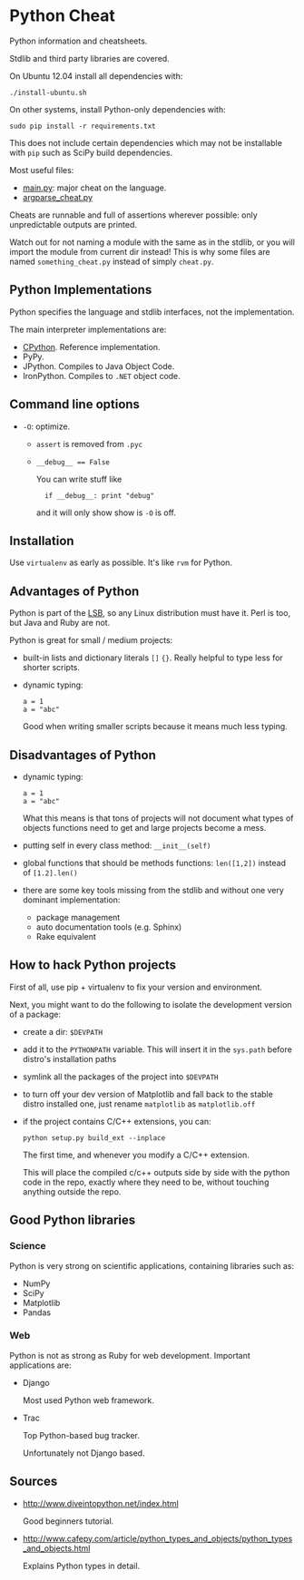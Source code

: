 # Python Cheat

Python information and cheatsheets.

Stdlib and third party libraries are covered.

On Ubuntu 12.04 install all dependencies with:

	./install-ubuntu.sh

On other systems, install Python-only dependencies with:

	sudo pip install -r requirements.txt

This does not include certain dependencies which may not be installable with `pip` such as SciPy build dependencies.

Most useful files:

- [main.py](main.py): major cheat on the language.
- [argparse_cheat.py](argparse_cheat.py)

Cheats are runnable and full of assertions wherever possible: only unpredictable outputs are printed.

Watch out for not naming a module with the same as in the stdlib, or you will import the module from current dir instead! This is why some files are named `something_cheat.py` instead of simply `cheat.py`.

## Python Implementations

Python specifies the language and stdlib interfaces, not the implementation.

The main interpreter implementations are:

- [CPython](http://www.python.org/getit/source/). Reference implementation.
- PyPy.
- JPython. Compiles to Java Object Code.
- IronPython. Compiles to `.NET` object code.

## Command line options

-   `-O`: optimize.

    - `assert` is removed from `.pyc`

    - `__debug__ == False`

        You can write stuff like

            if __debug__: print "debug"

        and it will only show show is `-O` is off.

## Installation

Use `virtualenv` as early as possible. It's like `rvm` for Python.

## Advantages of Python

Python is part of the [LSB](http://refspecs.linux-foundation.org/LSB_4.1.0/LSB-Languages/LSB-Languages/python.html), so any Linux distribution must have it. Perl is too, but Java and Ruby are not.

Python is great for small / medium projects:

-   built-in lists and dictionary literals `[]` `{}`. Really helpful to type less for shorter scripts.

-   dynamic typing:

        a = 1
        a = "abc"

    Good when writing smaller scripts because it means much less typing.

## Disadvantages of Python

-   dynamic typing:

        a = 1
        a = "abc"

    What this means is that tons of projects will not document what types of objects functions need to get and large projects become a mess.

-   putting self in every class method: `__init__(self)`

-   global functions that should be methods functions: `len([1,2])` instead of `[1.2].len()`

-   there are some key tools missing from the stdlib and without one very dominant implementation:

    - package management
    - auto documentation tools (e.g. Sphinx)
    - Rake equivalent

## How to hack Python projects

First of all, use pip + virtualenv to fix your version and environment.

Next, you might want to do the following to isolate the development version of a package:

-   create a dir: `$DEVPATH`

-   add it to the `PYTHONPATH` variable. This will insert it in the `sys.path` before distro's installation paths

-   symlink all the packages of the project into `$DEVPATH`

-   to turn off your dev version of Matplotlib and fall back to the stable distro installed one, just rename `matplotlib` as `matplotlib.off`

-   if the project contains C/C++ extensions, you can:

        python setup.py build_ext --inplace

    The first time, and whenever you modify a C/C++ extension.

    This will place the compiled c/c++ outputs side by side with the python code in the repo, exactly where they need to be, without touching anything outside the repo.

## Good Python libraries

### Science

Python is very strong on scientific applications, containing libraries such as:

- NumPy
- SciPy
- Matplotlib
- Pandas

### Web

Python is not as strong as Ruby for web development. Important applications are:

-   Django

    Most used Python web framework.

-   Trac

    Top Python-based bug tracker.

    Unfortunately not Django based.

## Sources

-   <http://www.diveintopython.net/index.html>

    Good beginners tutorial.

-   <http://www.cafepy.com/article/python_types_and_objects/python_types_and_objects.html>

    Explains Python types in detail.
